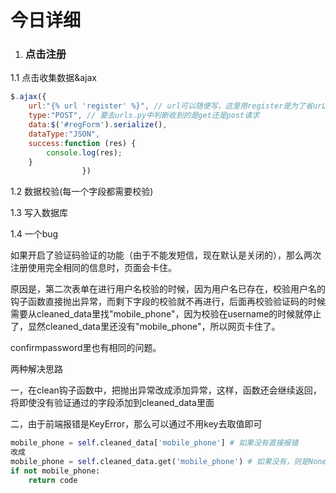 # 今日详细

1. ### 点击注册

1.1 点击收集数据&ajax

```js
$.ajax({
    url:"{% url 'register' %}", // url可以随便写，这里用register是为了省urL
    type:"POST", // 要去urls.py中判断收到的是get还是post请求
    data:$('#regForm').serialize(),
    dataType:"JSON",
    success:function (res) {
        console.log(res);
    }
                })
```



1.2 数据校验(每一个字段都需要校验)

1.3 写入数据库

1.4 一个bug

​	如果开启了验证码验证的功能（由于不能发短信，现在默认是关闭的），那么两次注册使用完全相同的信息时，页面会卡住。

原因是，第二次表单在进行用户名校验的时候，因为用户名已存在，校验用户名的钩子函数直接抛出异常，而剩下字段的校验就不再进行，后面再校验验证码的时候需要从cleaned_data里找"mobile_phone"，因为校验在username的时候就停止了，显然cleaned_data里还没有"mobile_phone"，所以网页卡住了。

confirmpassword里也有相同的问题。

两种解决思路

一，在clean钩子函数中，把抛出异常改成添加异常，这样，函数还会继续返回，将即使没有验证通过的字段添加到cleaned_data里面

二，由于前端报错是KeyError，那么可以通过不用key去取值即可

```python
mobile_phone = self.cleaned_data['mobile_phone'] # 如果没有直接报错
改成
mobile_phone = self.cleaned_data.get('mobile_phone') # 如果没有，则是None
if not mobile_phone:
    return code
```



